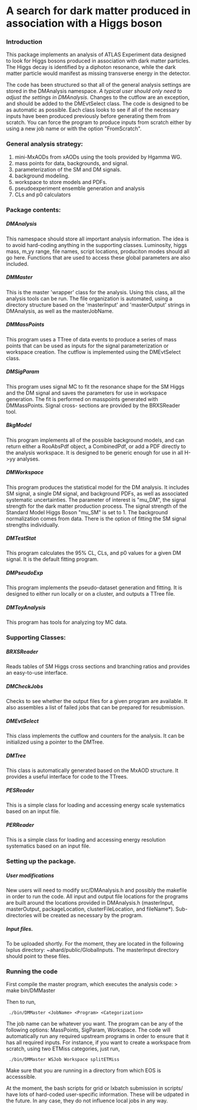 # A search for dark matter produced in association with a Higgs boson

### Introduction
This package implements an analysis of ATLAS Experiment data designed to look
for Higgs bosons produced in association with dark matter particles. The Higgs
decay is identified by a diphoton resonance, while the dark matter particle
would manifest as missing transverse energy in the detector.

The code has been structured so that all of the general analysis settings are 
stored in the DMAnalysis namespace. *A typical user should only need to adjust
the settings in DMAnalysis.* Changes to the cutflow are an exception, and should
be added to the DMEvtSelect class. The code is designed to be as automatic as
possible. Each class looks to see if all of the necessary inputs have been 
produced previously before generating them from scratch. You can force the 
program to produce inputs from scratch either by using a new job name or with 
the option "FromScratch".

### General analysis strategy:
1)  mini-MxAODs from xAODs using the tools provided by Hgamma WG.
2)  mass points for data, backgrounds, and signal.
3)  parameterization of the SM and DM signals.
4)  background modeling.
5)  workspace to store models and PDFs.
6)  pseudoexperiment ensemble generation and analysis 
7)  CLs and p0 calculators

### Package contents:

##### DMAnalysis
  This namespace should store all important analysis information. The idea is to
  avoid hard-coding anything in the supporting classes. Luminosity, higgs mass,
  m_yy range, file names, script locations, produciton modes should all go here.
  Functions that are used to access these global parameters are also included.

##### DMMaster
  This is the master 'wrapper' class for the analysis. Using this class, all the
  analysis tools can be run. The file organization is automated, using a 
  directory structure based on the 'masterInput' and 'masterOutput' strings in 
  DMAnalysis, as well as the masterJobName.

##### DMMassPoints
 This program uses a TTree of data events to produce a series of mass points
 that can be used as inputs for the signal parameterization or workspace 
 creation. The cutflow is implemented using the DMEvtSelect class.
  
##### DMSigParam
 This program uses signal MC to fit the resonance shape for the SM Higgs and
 the DM signal and saves the parameters for use in workspace generation. The
 fit is performed on masspoints generated with DMMassPoints. Signal cross-
 sections are provided by the BRXSReader tool.

##### BkgModel
 This program implements all of the possible background models, and can return 
 either a RooAbsPdf object, a CombinedPdf, or add a PDF directly to the analysis
 workspace. It is designed to be generic enough for use in all H->yy analyses. 

##### DMWorkspace
 This program produces the statistical model for the DM analysis. It includes SM
 signal, a single DM signal, and background PDFs, as well as associated 
 systematic uncertainties. The parameter of interest is "mu_DM", the signal 
 strength for the dark matter production process. The signal strength of the 
 Standard Model Higgs Boson "mu_SM" is set to 1. The background normalization 
 comes from data. There is the option of fitting the SM signal strengths 
 individually. 

##### DMTestStat
 This program calculates the 95% CL, CLs, and p0 values for a given DM signal.
 It is the default fitting program. 

##### DMPseudoExp
 This program implements the pseudo-dataset generation and fitting. It is 
 designed to either run locally or on a cluster, and outputs a TTree file.

##### DMToyAnalysis
 This program has tools for analyzing toy MC data. 

### Supporting Classes:

##### BRXSReader
 Reads tables of SM Higgs cross sections and branching ratios and provides an 
 easy-to-use interface.

##### DMCheckJobs
 Checks to see whether the output files for a given program are available. It
 also assembles a list of failed jobs that can be prepared for resubmission.

##### DMEvtSelect
 This class implements the cutflow and counters for the analysis. It can be 
 initialized using a pointer to the DMTree. 

##### DMTree
 This class is automatically generated based on the MxAOD structure. It provides
 a useful interface for code to the TTrees. 

##### PESReader
 This is a simple class for loading and accessing energy scale systematics based
 on an input file. 

##### PERReader
 This is a simple class for loading and accessing energy resolution systematics
 based on an input file. 

### Setting up the package. 

##### User modifications
New users will need to modify src/DMAnalysis.h and possibly the makefile in 
order to run the code. All input and output file locations for the programs
are built around the locations provided in DMAnalysis.h (masterInput, 
masterOutput, packageLocation, clusterFileLocation, and fileName*). Sub-
directories will be created as necessary by the program.

##### Input files.
To be uploaded shortly. For the moment, they are located in the following lxplus
directory: ~ahard/public/GlobalInputs. The masterInput directory should point to
these files.

### Running the code
First compile the master program, which executes the analysis code:
     > make bin/DMMaster

Then to run,

     ./bin/DMMaster <JobName> <Program> <Categorization>

The job name can be whatever you want. The program can be any of the following
options: MassPoints, SigParam, Workspace. The code will automatically run any
required upstream programs in order to ensure that it has all required inputs.
For instance, if you want to create a workspace from scratch, using two ETMiss 
categories, just run,

     ./bin/DMMaster WSJob Workspace splitETMiss

Make sure that you are running in a directory from which EOS is accesssible. 

At the moment, the bash scripts for grid or lxbatch submission in scripts/ have
lots of hard-coded user-specific information. These will be udpated in the 
future. In any case, they do not influence local jobs in any way.